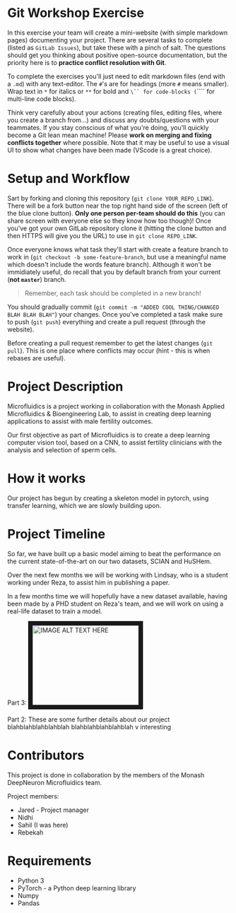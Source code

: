 # Git Workshop Exercise
In this exercise your team will create a mini-website (with simple markdown pages) documenting your project.
There are several tasks to complete (listed as `GitLab Issues`), but take these with a pinch of salt.
The questions should get you thinking about positive open-source documentation, but the priority here is to **practice conflict resolution with Git**.

To complete the exercises you'll just need to edit markdown files (end with a `.md`) with any text-editor.
The `#`'s are for headings (more `#` means smaller).
Wrap text in `*` for italics or `**` for bold and `\`` for code-blocks (`\`\`\`` for multi-line code blocks).

Think very carefully about your actions (creating files, editing files, where you create a branch from...) and discuss any doubts/questions with your teammates.
If you stay conscious of what you're doing, you'll quickly become a Git lean mean machine!
Please **work on merging and fixing conflicts together** where possible.
Note that it may be useful to use a visual UI to show what changes have been made (VScode is a great choice).

# Setup and Workflow
Sart by forking and cloning this repository (`git clone YOUR_REPO_LINK`).
There will be a fork button near the top right hand side of the screen (left of the blue clone button).
**Only one person per-team should do this** (you can share screen with everyone else so they know how too though)!
Once you've got your own GitLab repository clone it (hitting the clone button and then HTTPS will give you the URL) to use in `git clone REPO_LINK`.

Once everyone knows what task they'll start with create a feature branch to work in (`git checkout -b some-feature-branch`, but use a meaningful name which doesn't include the words feature branch).
Although it won't be immidiately useful, do recall that you by default branch from your current (**not `master`**) branch.

> Remember, each task should be completed in a new branch!

You should gradually commit (`git commit -m "ADDED COOL THING/CHANGED BLAH BLAH BLAH"`) your changes.
Once you've completed a task make sure to push (`git push`) everything and create a pull request (through the website).

Before creating a pull request remember to get the latest changes (`git pull`).
This is one place where conflicts may occur (hint - this is when rebases are useful).

# Project Description

Microfluidics is a project working in collaboration with the Monash Applied Microfluidics & Bioengineering Lab, to assist in creating deep learning applications to assist with male fertility outcomes.

Our first objective as part of Microfluidics is to create a deep learning computer vision tool, based on a CNN, to assist fertility clinicians with the analysis and selection of sperm cells.

# How it works

Our project has begun by creating a skeleton model in pytorch, using transfer learning, which we are slowly building upon.

# Project Timeline

So far, we have built up a basic model aiming to beat the performance on the current state-of-the-art on our two datasets, SCIAN and HuSHem.

Over the next few months we will be working with Lindsay, who is a student working under Reza, to assist him in publishing a paper.

In a few months time we will hopefully have a new dataset available, having been made by a PHD student on Reza's team, and we will work on using a real-life dataset to train a model. 

Part 3: 
<a href="http://www.youtube.com/watch?feature=player_embedded&v=2rCP4CRRO7E&ab_channel=SE7EN13" target="_blank"><img src="http://img.youtube.com/vi/2rCP4CRRO7E&ab_channel=SE7EN13/0.jpg" 
alt="IMAGE ALT TEXT HERE" width="240" height="180" border="10" /></a>


Part 2: These are some further details about our project
blahblahblahblahblah
blahblahblahblahblah
v interesting

# Contributors
This project is done in collaboration by the members of the Monash DeepNeuron Microfluidics team. 

Project members:
* Jared - Project manager
* Nidhi
* Sahil (I was here)
* Rebekah

# Requirements
* Python 3
* PyTorch - a Python deep learning library
* Numpy
* Pandas

